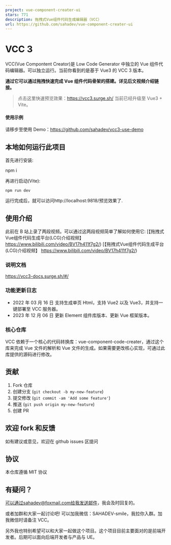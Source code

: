 ```yaml
---
project: vue-component-creater-ui
stars: 771
description: 拖拽式Vue组件代码生成编辑器（VCC）
url: https://github.com/sahadev/vue-component-creater-ui
---
```


VCC 3
=====

VCC(Vue Compontent Creator)是 Low Code Generator 中独立的 Vue 组件代码编辑器。可以独立运行。当前你看到的是基于 Vue3 的 VCC 3 版本。

**通过它可以通过拖拽快速完成 Vue 组件代码骨架的搭建。详见后文视频介绍链接。**

> 点击这里快速预览效果：https://vcc3.surge.sh/ 当前已经升级至 Vue3 + Vite。

#### 使用示例

请移步至使用 Demo：https://github.com/sahadev/vcc3-use-demo

本地如何运行此项目
---------

首先进行安装:

npm i

再进行启动(Vite):

```
npm run dev
```

运行完成后，就可以访问http://localhost:9818/预览效果了.

使用介绍
----

此前在 B 站上录了两段视频。可以通过这两段视频简单了解如何使用它: \[【拖拽式Vue组件代码生成平台(LCG)介绍视频】 https://www.bilibili.com/video/BV17h411f7g2/) \[【拖拽式Vue组件代码生成平台(LCG)介绍视频】 https://www.bilibili.com/video/BV17h411f7g2/)

### 说明文档

https://vcc3-docs.surge.sh/#/

### 功能更新日志

-   2022 年 03 月 16 日 支持生成单页 Html，支持 Vue2 以及 Vue3，并支持一键部署至 VCC 服务器。
-   2023 年 12 月 06 日 更新 Element 组件库版本、更新 Vue 框架版本。

### 核心仓库

VCC 依赖于一个核心的代码转换库：vue-component-code-creater，通过这个库来完成 Vue 文件的解析和 Vue 文件的生成。如果需要更改核心实现，可通过此库提供的源码进行修改。

贡献
--

1.  Fork 仓库
2.  创建分支 (`git checkout -b my-new-feature`)
3.  提交修改 (`git commit -am 'Add some feature'`)
4.  推送 (`git push origin my-new-feature`)
5.  创建 PR

欢迎 fork 和反馈
-----------

如有建议或意见，欢迎在 github issues 区提问

协议
--

本仓库遵循 MIT 协议

有疑问？
----

可以通过sahadev@foxmail.com给我发送邮件，我会及时回复的。

或者加群和大家一起讨论吧! 可以加我微信：SAHADEV-smile，我拉你入群。加我微信时请备注 VCC。

另外我也特别希望可以和大家一起做这个项目。这个项目目前主要面对的是前端开发者。后期可以面向后端开发者与产品与 UE。
